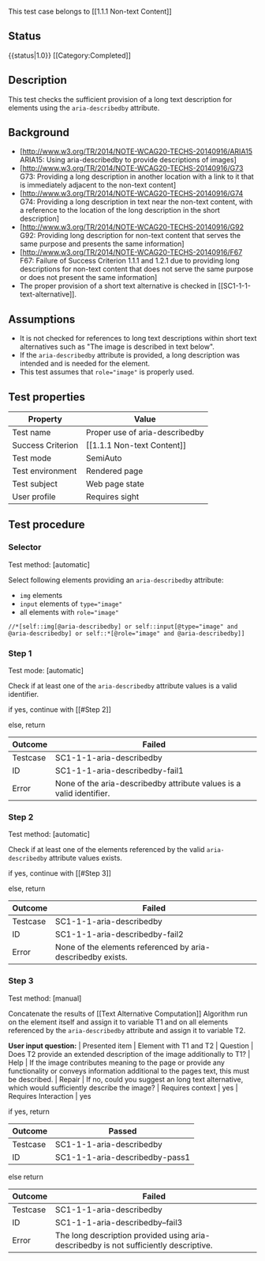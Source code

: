 This test case belongs to [[1.1.1 Non-text Content]]


## Status
{{status|1.0}}
[[Category:Completed‏‎]]


## Description
This test checks the sufficient provision of a long text description for elements using the `aria-describedby` attribute.


## Background
- [http://www.w3.org/TR/2014/NOTE-WCAG20-TECHS-20140916/ARIA15 ARIA15: Using aria-describedby to provide descriptions of images]
- [http://www.w3.org/TR/2014/NOTE-WCAG20-TECHS-20140916/G73 G73: Providing a long description in another location with a link to it that is immediately adjacent to the non-text content]
- [http://www.w3.org/TR/2014/NOTE-WCAG20-TECHS-20140916/G74 G74: Providing a long description in text near the non-text content, with a reference to the location of the long description in the short description]
- [http://www.w3.org/TR/2014/NOTE-WCAG20-TECHS-20140916/G92 G92: Providing long description for non-text content that serves the same purpose and presents the same information]
- [http://www.w3.org/TR/2014/NOTE-WCAG20-TECHS-20140916/F67 F67: Failure of Success Criterion 1.1.1 and 1.2.1 due to providing long descriptions for non-text content that does not serve the same purpose or does not present the same information]
- The proper provision of a short text alternative is checked in [[SC1-1-1-text-alternative]].


## Assumptions
- It is not checked for references to long text descriptions within short text alternatives such as "The image is described in text below".
- If the `aria-describedby` attribute is provided, a long description was intended and is needed for the element.
- This test assumes that `role="image"` is properly used.


## Test properties
| Property          | Value
|-------------------|----
| Test name         | Proper use of aria-describedby
| Success Criterion | [[1.1.1 Non-text Content]]
| Test mode         | SemiAuto
| Test environment  | Rendered page
| Test subject      | Web page state
| User profile      | Requires sight


## Test procedure

### Selector
Test method: [automatic]

Select following elements providing an `aria-describedby` attribute:
- `img` elements
- `input` elements of `type="image"`
- all elements with `role="image"`

````
//*[self::img[@aria-describedby] or self::input[@type="image" and @aria-describedby] or self::*[@role="image" and @aria-describedby]]
````

### Step 1
Test mode: [automatic]

Check if at least one of the `aria-describedby` attribute values is a valid identifier.

if yes, continue with [[#Step 2]]

else, return

| Outcome  | Failed
|----------|-----
| Testcase | SC1-1-1-aria-describedby
| ID       | SC1-1-1-aria-describedby-fail1
| Error    | None of the aria-describedby attribute values is a valid identifier.

### Step 2
Test method: [automatic]

Check if at least one of the elements referenced by the valid `aria-describedby` attribute values exists.

if yes, continue with [[#Step 3]]

else, return

| Outcome  | Failed
|----------|-----
| Testcase | SC1-1-1-aria-describedby
| ID       | SC1-1-1-aria-describedby-fail2
| Error    | None of the elements referenced by aria-describedby exists.

### Step 3
Test method: [manual]

Concatenate the results of [[Text Alternative Computation]] Algorithm run on the element itself and assign it to variable T1 and on all elements referenced by the `aria-describedby` attribute and assign it to variable T2.

**User input question:**
| Presented item       | Element with T1 and T2
| Question             | Does T2 provide an extended description of the image additionally to T1?
| Help                 | If the image contributes meaning to the page or provide any functionality or conveys information additional to the pages text, this must be described.
| Repair               | If no, could you suggest an long text alternative, which would sufficiently describe the image?
| Requires context     | yes
| Requires Interaction | yes

if yes, return

| Outcome  | Passed
|----------|-----
| Testcase | SC1-1-1-aria-describedby
| ID       | SC1-1-1-aria-describedby-pass1

else return

| Outcome  | Failed
|----------|-----
| Testcase | SC1-1-1-aria-describedby
| ID       | SC1-1-1-aria-describedby–fail3
| Error    | The long description provided using aria-describedby is not sufficiently descriptive.
